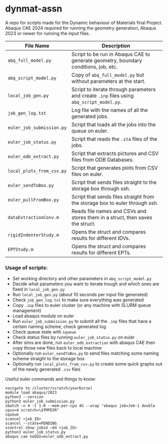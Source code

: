 # dynmat-assn

A repo for scripts made for the Dynamic behaviour of Materials final Project. Abaqus CAE 2024 required for running the 
geometry generation, Abaqus 2023 or newer for running the input files.

| File Name                 | Description                                                                               |
|---------------------------|-------------------------------------------------------------------------------------------|
| `abq_full_model.py`       | Script to be run in Abaqus CAE to generate geometry, boundary conditions, job, etc.       |
| `abq_script_model.py`     | Copy of `abq_full_model.py` but without parameters at the start.                          |
| `local_job_gen.py`        | Script to iterate through parameters and create `.inp` files using `abq_script_model.py`. |
| `job_gen_log.txt`         | Log file with the names of all the generated jobs.                                        |
| `euler_job_submission.py` | Script that loads all the jobs into the queue on euler.                                   |
| `euler_job_status.py`     | Script that reads the `.sta` files of the jobs.                                           |
| `euler_odb_extract.py`    | Script that extracts pictures and CSV files from ODB Databases.                           |
| `local_plots_from_csv.py` | Script that generates plots from CSV files on euler.                                      |
| `euler_sendToBox.py`      | Script that sends files straight to the storage box through ssh.                          |
| `euler_pullFromBox.py`    | Script that sends files straight from the storage box to euler through ssh.               |
| `dataExtractionConv.m`    | Reads file names and CSVs and stores them in a struct, then saves the struct.             |
| `rigidIndenterStudy.m`    | Opens the struct and compares results for different IDVs.                                 |
| `EPTStudy.m`              | Opens the struct and compares results for different EPTs.                                 |






### Usage of scripts:
- Set working directory and other parameters in `abq_script_model.py`
- Decide what parameters you want to iterate trough and which ones are fixed in `local_job_gen.py`
- Run `local_job_gen.py` (about 10 seconds per input file generated)
- Check `job_gen_log.txt` to make sure everything was generated
- Copy `.inp` files to euler cluster (or any machine with SLURM queue management)
- Load abaqus module on euler
- Run `euler_job_submission.py` to submit all the `.inp` files that have a certain naming scheme, check generated log
- Check queue state with `squeue`
- Check status files by running `euler_job_status.py` on euler
- After sims are done, run `euler_odb_extraction` with abaqus CAE then copy those new files back to local machine
- Optionally run `euler_sendToBox.py` to send files matching some naming scheme straight to the storage box
- Optionally run `local_plots_from_csv.py` to create some quick graphs out of the newly generated `.csv` files

Useful euler commands and things to know:
```
navigate to /cluster/scratch/yourKurzel
module load abaqus/2023
python3 --version
python3 euler_job_submission.py
sbatch -n 4 -t 1-0 --mem-per-cpu 4G --wrap "abaqus job=Job-1 double cpus=4 scratch=\$TMPDIR"
squeue
scancel <job_ID>
scancel --state=PENDING
scontrol show jobid –dd <job_ID>
python3 euler_job_status.py
abaqus cae noGUI=euler_odb_extract.py

```
